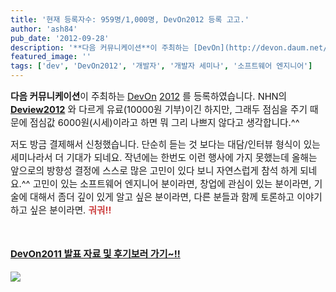 ```yaml
---
title: '현재 등록자수: 959명/1,000명, DevOn2012 등록 고고.'
author: 'ash84'
pub_date: '2012-09-28'
description: '**다음 커뮤니케이션**이 주최하는 [DevOn](http://devon.daum.net/2012/#.UGVZNKSubgc) [2012](http://devon.daum.net/2012/#.UGVZNKSubgc) 를 등록하였습니다. NHN의 **[Deview2012](http://ash84.tistory.com/821)** 와 다르게 유료(10000원 기부)이긴 하지만, 그래두 점심을 주기 때문에 점심값 6000원(시세)이라고 하면 뭐 그리 나쁘지 않다고 생각합니다.^^</'
featured_image: ''
tags: ['dev', 'DevOn2012', '개발자', '개발자 세미나', '소프트웨어 엔지니어']
---
```



<span style="font-size: 11pt; ">**다음 커뮤니케이션**이 주최하는 [DevOn](http://devon.daum.net/2012/#.UGVZNKSubgc) [2012](http://devon.daum.net/2012/#.UGVZNKSubgc) 를 등록하였습니다. NHN의 **[Deview2012](http://ash84.tistory.com/821)** 와 다르게 유료(10000원 기부)이긴 하지만, 그래두 점심을 주기 때문에 점심값 6000원(시세)이라고 하면 뭐 그리 나쁘지 않다고 생각합니다.^^</span>

<span style="font-size: 11pt; ">저도 방금 결제해서 신청했습니다. 단순히 듣는 것 보다는 대담/인터뷰 형식이 있는 세미나라서 더 기대가 되네요. 작년에는 한번도 이런 행사에 가지 못했는데 올해는 앞으로의 방향성 결정에 스스로 많은 고민이 있다 보니 자연스럽게 참석 하게 되네요.^^ 고민이 있는 소프트웨어 엔지니어 분이라면, 창업에 관심이 있는 분이라면, 기술에 대해서 좀더 깊이 있게 알고 싶은 분이라면, 다른 분들과 함께 토론하고 이야기 하고 싶은 분이라면. **<span style="color: rgb(204, 61, 61); ">궈궈!! </span>**</span>

<span style="font-size: 11pt; ">**<span style="color: rgb(204, 61, 61); ">  
</span>**</span>

<font color="#cc3d3d"><span style="font-size: 15px; line-height: 29px;">**<span style="color: rgb(0, 51, 153); ">[DevOn2011 발표 자료 및 후기보러 가기~!!](http://devondaum.tistory.com/6)</span>**</span></font>

![](http://ash84.net/wp-content/uploads/1/cfile27.uf.13062646506557F82D76C8.png)

<span style="font-size: 11pt; "></span>



